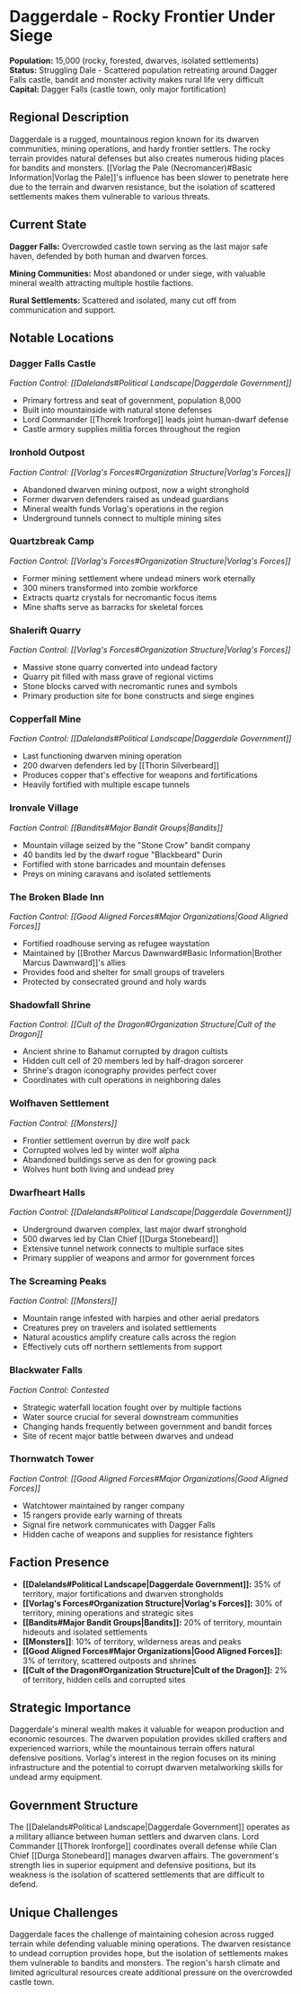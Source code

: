 # Daggerdale - Rocky Frontier Under Siege

**Population:** 15,000 (rocky, forested, dwarves, isolated settlements)  
**Status:** Struggling Dale - Scattered population retreating around Dagger Falls castle, bandit and monster activity makes rural life very difficult  
**Capital:** Dagger Falls (castle town, only major fortification)

## Regional Description

Daggerdale is a rugged, mountainous region known for its dwarven communities, mining operations, and hardy frontier settlers. The rocky terrain provides natural defenses but also creates numerous hiding places for bandits and monsters. [[Vorlag the Pale (Necromancer)#Basic Information|Vorlag the Pale]]'s influence has been slower to penetrate here due to the terrain and dwarven resistance, but the isolation of scattered settlements makes them vulnerable to various threats.

## Current State

**Dagger Falls:** Overcrowded castle town serving as the last major safe haven, defended by both human and dwarven forces.

**Mining Communities:** Most abandoned or under siege, with valuable mineral wealth attracting multiple hostile factions.

**Rural Settlements:** Scattered and isolated, many cut off from communication and support.

## Notable Locations

### **Dagger Falls Castle**
*Faction Control: [[Dalelands#Political Landscape|Daggerdale Government]]*
- Primary fortress and seat of government, population 8,000
- Built into mountainside with natural stone defenses
- Lord Commander [[Thorek Ironforge]] leads joint human-dwarf defense
- Castle armory supplies militia forces throughout the region

### **Ironhold Outpost**
*Faction Control: [[Vorlag's Forces#Organization Structure|Vorlag's Forces]]*
- Abandoned dwarven mining outpost, now a wight stronghold
- Former dwarven defenders raised as undead guardians
- Mineral wealth funds Vorlag's operations in the region
- Underground tunnels connect to multiple mining sites

### **Quartzbreak Camp**
*Faction Control: [[Vorlag's Forces#Organization Structure|Vorlag's Forces]]*
- Former mining settlement where undead miners work eternally
- 300 miners transformed into zombie workforce
- Extracts quartz crystals for necromantic focus items
- Mine shafts serve as barracks for skeletal forces

### **Shalerift Quarry**
*Faction Control: [[Vorlag's Forces#Organization Structure|Vorlag's Forces]]*
- Massive stone quarry converted into undead factory
- Quarry pit filled with mass grave of regional victims
- Stone blocks carved with necromantic runes and symbols
- Primary production site for bone constructs and siege engines

### **Copperfall Mine**
*Faction Control: [[Dalelands#Political Landscape|Daggerdale Government]]*
- Last functioning dwarven mining operation
- 200 dwarven defenders led by [[Thorin Silverbeard]]
- Produces copper that's effective for weapons and fortifications
- Heavily fortified with multiple escape tunnels

### **Ironvale Village**
*Faction Control: [[Bandits#Major Bandit Groups|Bandits]]*
- Mountain village seized by the "Stone Crow" bandit company
- 40 bandits led by the dwarf rogue "Blackbeard" Durin
- Fortified with stone barricades and mountain defenses
- Preys on mining caravans and isolated settlements

### **The Broken Blade Inn**
*Faction Control: [[Good Aligned Forces#Major Organizations|Good Aligned Forces]]*
- Fortified roadhouse serving as refugee waystation
- Maintained by [[Brother Marcus Dawnward#Basic Information|Brother Marcus Dawnward]]'s allies
- Provides food and shelter for small groups of travelers
- Protected by consecrated ground and holy wards

### **Shadowfall Shrine**
*Faction Control: [[Cult of the Dragon#Organization Structure|Cult of the Dragon]]*
- Ancient shrine to Bahamut corrupted by dragon cultists
- Hidden cult cell of 20 members led by half-dragon sorcerer
- Shrine's dragon iconography provides perfect cover
- Coordinates with cult operations in neighboring dales

### **Wolfhaven Settlement**
*Faction Control: [[Monsters]]*
- Frontier settlement overrun by dire wolf pack
- Corrupted wolves led by winter wolf alpha
- Abandoned buildings serve as den for growing pack
- Wolves hunt both living and undead prey

### **Dwarfheart Halls**
*Faction Control: [[Dalelands#Political Landscape|Daggerdale Government]]*
- Underground dwarven complex, last major dwarf stronghold
- 500 dwarves led by Clan Chief [[Durga Stonebeard]]
- Extensive tunnel network connects to multiple surface sites
- Primary supplier of weapons and armor for government forces

### **The Screaming Peaks**
*Faction Control: [[Monsters]]*
- Mountain range infested with harpies and other aerial predators
- Creatures prey on travelers and isolated settlements
- Natural acoustics amplify creature calls across the region
- Effectively cuts off northern settlements from support

### **Blackwater Falls**
*Faction Control: Contested*
- Strategic waterfall location fought over by multiple factions
- Water source crucial for several downstream communities
- Changing hands frequently between government and bandit forces
- Site of recent major battle between dwarves and undead

### **Thornwatch Tower**
*Faction Control: [[Good Aligned Forces#Major Organizations|Good Aligned Forces]]*
- Watchtower maintained by ranger company
- 15 rangers provide early warning of threats
- Signal fire network communicates with Dagger Falls
- Hidden cache of weapons and supplies for resistance fighters

## Faction Presence

- **[[Dalelands#Political Landscape|Daggerdale Government]]:** 35% of territory, major fortifications and dwarven strongholds
- **[[Vorlag's Forces#Organization Structure|Vorlag's Forces]]:** 30% of territory, mining operations and strategic sites
- **[[Bandits#Major Bandit Groups|Bandits]]:** 20% of territory, mountain hideouts and isolated settlements
- **[[Monsters]]**: 10% of territory, wilderness areas and peaks
- **[[Good Aligned Forces#Major Organizations|Good Aligned Forces]]:** 3% of territory, scattered outposts and shrines
- **[[Cult of the Dragon#Organization Structure|Cult of the Dragon]]:** 2% of territory, hidden cells and corrupted sites

## Strategic Importance

Daggerdale's mineral wealth makes it valuable for weapon production and economic resources. The dwarven population provides skilled crafters and experienced warriors, while the mountainous terrain offers natural defensive positions. Vorlag's interest in the region focuses on its mining infrastructure and the potential to corrupt dwarven metalworking skills for undead army equipment.

## Government Structure

The [[Dalelands#Political Landscape|Daggerdale Government]] operates as a military alliance between human settlers and dwarven clans. Lord Commander [[Thorek Ironforge]] coordinates overall defense while Clan Chief [[Durga Stonebeard]] manages dwarven affairs. The government's strength lies in superior equipment and defensive positions, but its weakness is the isolation of scattered settlements that are difficult to defend.

## Unique Challenges

Daggerdale faces the challenge of maintaining cohesion across rugged terrain while defending valuable mining operations. The dwarven resistance to undead corruption provides hope, but the isolation of settlements makes them vulnerable to bandits and monsters. The region's harsh climate and limited agricultural resources create additional pressure on the overcrowded castle town.